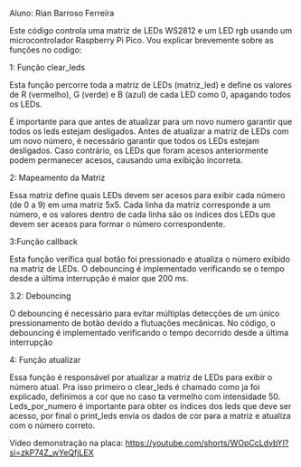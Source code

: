Aluno: Rian Barroso Ferreira

Este código controla uma matriz de LEDs WS2812 e um LED rgb usando um microcontrolador Raspberry Pi Pico.
Vou explicar brevemente sobre as funções no codigo:

1: Função clear_leds

Esta função percorre toda a matriz de LEDs (matriz_led) e define os valores de R (vermelho), G (verde) e B (azul) de cada LED como 0, apagando todos os LEDs.

É importante para que antes de atualizar para um novo numero garantir que todos os leds estejam desligados.
Antes de atualizar a matriz de LEDs com um novo número, é necessário garantir que todos os LEDs estejam desligados. Caso contrário, os LEDs que foram acesos anteriormente podem permanecer acesos, causando uma exibição incorreta.

2: Mapeamento da Matriz

Essa matriz define quais LEDs devem ser acesos para exibir cada número (de 0 a 9) em uma matriz 5x5. Cada linha da matriz corresponde a um número, e os valores dentro de cada linha são os índices dos LEDs que devem ser acesos para formar o número correspondente.

3:Função callback

Esta função verifica qual botão foi pressionado e atualiza o número exibido na matriz de LEDs. O debouncing é implementado verificando se o tempo desde a última interrupção é maior que 200 ms.

3.2: Debouncing

O debouncing é necessário para evitar múltiplas detecções de um único pressionamento de botão devido a flutuações mecânicas. No código, o debouncing é implementado verificando o tempo decorrido desde a última interrupção

4: Função atualizar

Essa função  é responsável por atualizar a matriz de LEDs para exibir o número atual. Pra isso primeiro o clear_leds é chamado como ja foi explicado, definimos a cor que no caso ta vermelho com intensidade 50. Leds_por_numero é importante para obter os índices dos leds que deve ser acesso, por final o print_leds envia os dados de cor para a matriz e atualiza com o número correto.

Video demonstração na placa:
https://youtube.com/shorts/WOpCcLdvbYI?si=zkP74Z_wYeQfjLEX
